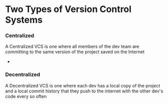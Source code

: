 # Two Types of Version Control Systems

### Centralized

A Centralized VCS is one where all members of the dev team are committing to the same version of the project saved on the Internet

-

### Decentralized

A Decentralized VCS is one where each dev has a local copy of the project and a local commit history that they push to the internet with the other dev's code every so often

